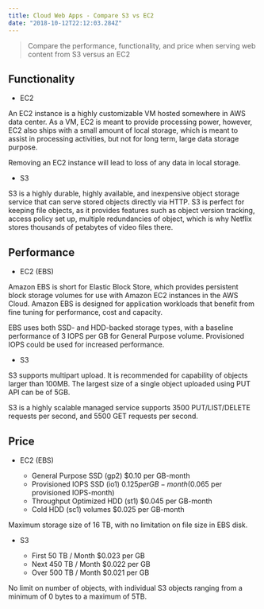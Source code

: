 ```yaml
---
title: Cloud Web Apps - Compare S3 vs EC2
date: "2018-10-12T22:12:03.284Z"
---
```


> Compare the performance, functionality, and price when serving web content from S3 versus an EC2

## Functionality

- EC2

An EC2 instance is a highly customizable VM hosted somewhere in AWS data center. 
As a VM, EC2 is meant to provide processing power, however, EC2 also ships with a small amount of local storage,
which is meant to assist in processing activities, but not for long term, large data storage purpose.

Removing an EC2 instance will lead to loss of any data in local storage.  

- S3

S3 is a highly durable, highly available, and inexpensive object storage service that can serve stored objects directly via HTTP. 
S3 is perfect for keeping file objects, as it provides features such as object version tracking, access policy set up,
multiple redundancies of object, which is why Netflix stores thousands of petabytes of video files there.


## Performance

- EC2 (EBS)

Amazon EBS is short for Elastic Block Store, which provides persistent block storage volumes 
for use with Amazon EC2 instances in the AWS Cloud.
Amazon EBS is designed for application workloads that benefit from fine tuning for performance, cost and capacity.  

EBS uses both SSD- and HDD-backed storage types, with a baseline performance of 3 IOPS per GB for General Purpose volume.
Provisioned IOPS could be used for increased performance.  

- S3

S3 supports multipart upload. It is recommended for capability of objects larger than 100MB.
The largest size of a single object uploaded using PUT API can be of 5GB.

S3 is a highly scalable managed service supports 3500 PUT/LIST/DELETE requests per second, and 5500 GET requests per second.


## Price

- EC2 (EBS)

    - General Purpose SSD (gp2) $0.10 per GB-month
    - Provisioned IOPS SSD (io1) $0.125 per GB-month ($0.065 per provisioned IOPS-month)
    - Throughput Optimized HDD (st1) $0.045 per GB-month
    - Cold HDD (sc1) volumes $0.025 per GB-month
    
Maximum storage size of 16 TB, with no limitation on file size in EBS disk.

- S3

    - First 50 TB / Month $0.023 per GB
    - Next 450 TB / Month $0.022 per GB
    - Over 500 TB / Month $0.021 per GB
    
No limit on number of objects, with individual S3 objects ranging from a minimum of 0 bytes to a maximum of 5TB.